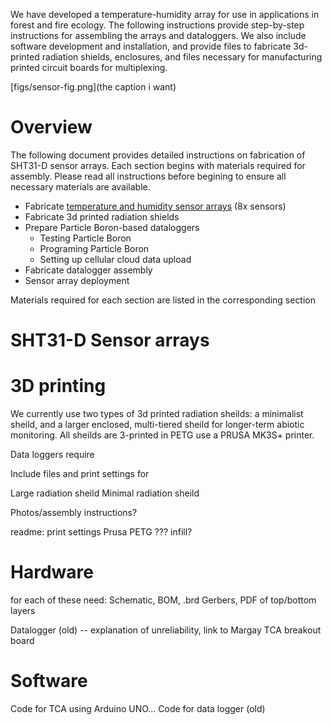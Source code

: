 We have developed a temperature-humidity array for use in applications in forest and fire ecology. The following instructions provide step-by-step instructions for assembling the arrays and dataloggers. We also include software development and installation, and provide files to fabricate 3d-printed radiation shields, enclosures, and files necessary for manufacturing printed circuit boards for multiplexing.

[figs/sensor-fig.png](the caption i want)

# Overview

The following document provides detailed instructions on fabrication of SHT31-D sensor arrays. Each section begins with materials required for assembly. Please read all instructions before begining to ensure all necessary materials are available. 

* Fabricate [temperature and humidity sensor arrays](#SHT31-D-Sensor-arrays) (8x sensors)
* Fabricate 3d printed radiation shields
* Prepare Particle Boron-based dataloggers
  * Testing Particle Boron
  * Programing Particle Boron
  * Setting up cellular cloud data upload
* Fabricate datalogger assembly
* Sensor array deployment 

Materials required for each section are listed in the corresponding section

# SHT31-D Sensor arrays



# 3D printing

We currently use two types of 3d printed radiation sheilds: a minimalist sheild, and a larger enclosed, multi-tiered sheild for longer-term abiotic monitoring. All sheilds are 3-printed in PETG use a PRUSA MK3S+ printer.

Data loggers require 

Include files and print settings for

Large radiation sheild
Minimal radiation sheild

Photos/assembly instructions?


readme: print settings
Prusa PETG ???
infill?

# Hardware

for each of these need: Schematic, BOM, .brd Gerbers, PDF of top/bottom layers

Datalogger (old) -- explanation of unreliability, link to Margay
TCA breakout board

#  Software

Code for TCA using Arduino UNO...
Code for data logger (old)
